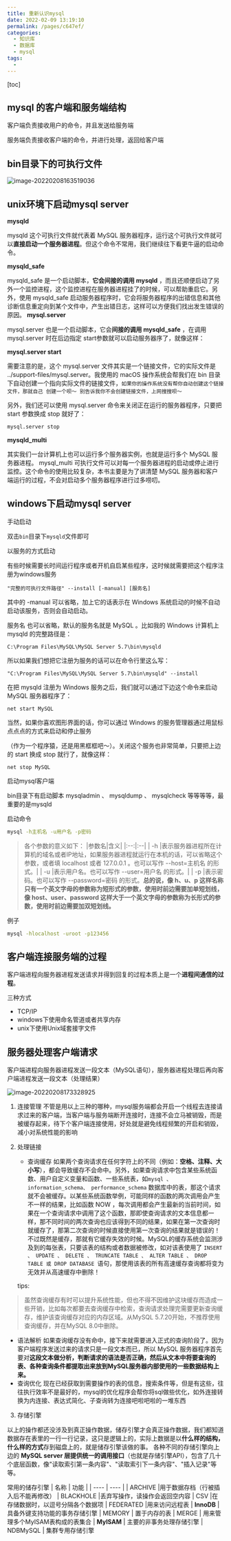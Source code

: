 ```yaml
---
title: 重新认识mysql
date: 2022-02-09 13:19:10
permalink: /pages/c647ef/
categories:
  - 知识库
  - 数据库
  - mysql
tags:
  - 
---
```

[toc]
## mysql 的客户端和服务端结构

客户端负责接收用户的命令，并且发送给服务端

服务端负责接收客户端的命令，并进行处理，返回给客户端



## bin目录下的可执行文件

![image-20220208163519036](https://gitee.com/zxqzhuzhu/imgs/raw/master/picGo/image-20220208163519036.png)



## unix环境下启动mysql server

**mysqld**

mysqld 这个可执行文件就代表着 MySQL 服务器程序，运行这个可执行文件就可以**直接启动一个服务器进程**。但这个命令不常用，我们继续往下看更牛逼的启动命令。

**mysqld_safe**

mysqld_safe 是一个启动脚本，**它会间接的调用 mysqld** ，而且还顺便启动了另外一个监控进程，这个监控进程在服务器进程挂了的时候，可以帮助重启它。另外，使用 mysqld_safe 启动服务器程序时，它会将服务器程序的出错信息和其他诊断信息重定向到某个文件中，产生出错日志，这样可以方便我们找出发生错误的原因。
**mysql.server**

mysql.server 也是一个启动脚本，它会**间接的调用 mysqld_safe** ，在调用 mysql.server 时在后边指定 start参数就可以启动服务器序了，就像这样：

**mysql.server start**

需要注意的是，这个 mysql.server 文件其实是一个链接文件，它的实际文件是 ../support-files/mysql.server。我使用的 macOS 操作系统会帮我们在 bin 目录下自动创建一个指向实际文件的链接文件，`如果你的操作系统没有帮你自动创建这个链接文件，那就自己
创建一个呗～ 别告诉我你不会创建链接文件，上网搜搜呗～`

另外，我们还可以使用 mysql.server 命令来关闭正在运行的服务器程序，只要把 start 参数换成 stop 就好了：
```sh
mysql.server stop
```
 **mysqld_multi**

其实我们一台计算机上也可以运行多个服务器实例，也就是运行多个 MySQL 服务器进程。 mysql_multi 可执行文件可以对每一个服务器进程的启动或停止进行监控。这个命令的使用比较复杂，本书主要是为了讲清楚 MySQL 服务器和客户端运行的过程，不会对启动多个服务器程序进行过多唠叨。



## windows下启动mysql server

手动启动

双击`bin`目录下`mysqld`文件即可

以服务的方式启动

有些时候需要长时间运行程序或者开机自启某些程序，这时候就需要把这个程序注册为windows服务

```
"完整的可执行文件路径" --install [-manual] [服务名]
```

其中的 -manual 可以省略，加上它的话表示在 Windows 系统启动的时候不自动启动该服务，否则会自动启动。

服务名 也可以省略，默认的服务名就是 MySQL 。比如我的 Windows 计算机上 mysqld 的完整路径是：

```
C:\Program Files\MySQL\MySQL Server 5.7\bin\mysqld
```

所以如果我们想把它注册为服务的话可以在命令行里这么写：

```
"C:\Program Files\MySQL\MySQL Server 5.7\bin\mysqld" --install
```

在把 mysqld 注册为 Windows 服务之后，我们就可以通过下边这个命令来启动 MySQL 服务器程序了：

```
net start MySQL
```

当然，如果你喜欢图形界面的话，你可以通过 Windows 的服务管理器通过用鼠标点点点的方式来启动和停止服务

（作为一个程序猿，还是用黑框框吧～）。关闭这个服务也非常简单，只要把上边的 start 换成 stop 就行了，就像这样：

```
net stop MySQL
```



启动mysql客户端

bin目录下有启动脚本 mysqladmin 、 mysqldump 、 mysqlcheck 等等等等，最重要的是mysqld



启动命令

```sh
mysql -h主机名 -u用户名 -p密码
```

> 各个参数的意义如下： |参数名|含义| |:--:|:--| | -h |表示服务器进程所在计算机的域名或者IP地址，如果服务器进程就运行在本机的话，可以省略这个参数，或者填 localhost 或者 127.0.0.1 。也可以写作 --host=主机名 的形式。| | -u |表示用户名。也可以写作 --user=用户名 的形式。| | -p |表示密码。也可以写作 --password=密码 的形式。**总的说，像 h、u、p 这样名称只有一个英文字母的参数称为短形式的参数，使用时前边需要加单短划线，像 host、user、password 这样大于一个英文字母的参数称为长形式的参数，使用时前边需要加双短划线。**

例子

```sh
mysql -hlocalhost -uroot -p123456
```



## 客户端连接服务端的过程

客户端进程向服务器进程发送请求并得到回复的过程本质上是一个**进程间通信的过程**。

三种方式

- TCP/IP
- windows下使用命名管道或者共享内存
- unix下使用Unix域套接字文件



## 服务器处理客户端请求

客户端进程向服务器进程发送一段文本（MySQL语句），服务器进程处理后再向客户端进程发送一段文本（处理结果）

![image-20220208173328925](https://gitee.com/zxqzhuzhu/imgs/raw/master/picGo/image-20220208173328925.png)

1. 连接管理
不管是用以上三种的哪种，mysql服务端都会开启一个线程去连接请求过来的客户端，当客户端与服务端断开连接时，连接不会立马被销毁，而是被缓存起来，待下个客户端连接使用，好处就是避免线程频繁的开启和销毁，减小对系统性能的影响
2. 处理链接
   - 查询缓存
如果两个查询请求在任何字符上的不同（例如：**空格、注释、大小写**），都会导致缓存不会命中。另外，如果查询请求中包含某些系统函数、用户自定义变量和函数、一些系统表，如`mysql 、information_schema、 performance_schema` 数据库中的表，那这个请求就不会被缓存。以某些系统函数举例，可能同样的函数的两次调用会产生不一样的结果，比如函数 NOW ，每次调用都会产生最新的当前时间，如果在一个查询请求中调用了这个函数，那即使查询请求的文本信息都一样，那不同时间的两次查询也应该得到不同的结果，如果在第一次查询时就缓存了，那第二次查询的时候直接使用第一次查询的结果就是错误的！
不过既然是缓存，那就有它缓存失效的时候。MySQL的缓存系统会监测涉及到的每张表，只要该表的结构或者数据被修改，如对该表使用了 `INSERT 、 UPDATE 、 DELETE 、 TRUNCATE TABLE 、 ALTER TABLE 、 DROP TABLE 或 DROP DATABASE `语句，那使用该表的所有高速缓存查询都将变为无效并从高速缓存中删除！

    tips:
> 虽然查询缓存有时可以提升系统性能，但也不得不因维护这块缓存而造成一些开销，比如每次都要去查询缓存中检索，查询请求处理完需要更新查询缓存，维护该查询缓存对应的内存区域。从MySQL 5.7.20开始，不推荐使用查询缓存，并在MySQL 8.0中删除。
    
    
- 语法解析
如果查询缓存没有命中，接下来就需要进入正式的查询阶段了。因为客户端程序发送过来的请求只是一段文本而已，所以 MySQL 服务器程序首先要对**这段文本做分析，判断请求的语法是否正确，然后从文本中将要查询的表、各种查询条件都提取出来放到MySQL服务器内部使用的一些数据结构上来。**
- 查询优化
现在已经获取到需要操作的表的信息，搜索条件等，但是有这些，往往执行效率不是最好的，mysql的优化程序会帮你将sql做些优化，如外连接转换为内连接、表达式简化、子查询转为连接吧啦吧啦的一堆东西

3. 存储引擎

以上的操作都还没涉及到真正操作数据，储存引擎才会真正操作数据，我们都知道数据存在表里的一行一行记录，这只是逻辑上的，实际上数据是以**什么样的结构，什么样的方式**存到磁盘上的，就是储存引擎该做的事。
各种不同的存储引擎向上边的 **MySQL server 层提供统一的调用接口**（也就是存储引擎API），包含了几十个底层函数，像"读取索引第一条内容"、"读取索引下一条内容"、"插入记录"等等。

常用的储存引擎
| 名称 | 功能 | 
| ---- | ---- |
| ARCHIVE |用于数据存档（行被插入后不能再修改）
| BLACKHOLE |丢弃写操作，读操作会返回空内容
| CSV |在存储数据时，以逗号分隔各个数据项
| FEDERATED |用来访问远程表
| **InnoDB** | 具备外键支持功能的事务存储引擎
| MEMORY | 置于内存的表
| MERGE | 用来管理多个MyISAM表构成的表集合
| **MyISAM** | 主要的非事务处理存储引擎
| NDBMySQL | 集群专用存储引擎